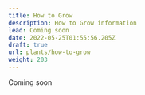 ```yaml
---
title: How to Grow
description: How to Grow information
lead: Coming soon
date: 2022-05-25T01:55:56.205Z
draft: true
url: plants/how-to-grow
weight: 203
---
```

Coming soon
